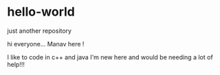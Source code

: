 # hello-world
just another repository

hi everyone... Manav here !

I like to code in c++ and java
I'm new here and would be needing a lot of help!!!
